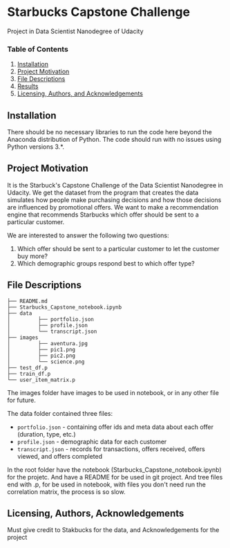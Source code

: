 # Starbucks Capstone Challenge
Project in Data Scientist Nanodegree of Udacity

### Table of Contents

1. [Installation](#installation)
2. [Project Motivation](#motivation)
3. [File Descriptions](#files)
4. [Results](#results)
5. [Licensing, Authors, and Acknowledgements](#licensing)

## Installation <a name="installation"></a>

There should be no necessary libraries to run the code here beyond the Anaconda 
distribution of Python.  The code should run with no issues using Python versions 3.*.

## Project Motivation<a name="motivation"></a>

It is the Starbuck's Capstone Challenge of the Data Scientist Nanodegree in Udacity. 
We get the dataset from the program that creates the data simulates how people make purchasing decisions and how those decisions are influenced by promotional offers. We want to make a recommendation engine that recommends Starbucks which offer should be sent to a particular customer.

We are interested to answer the following two questions:
1. Which offer should be sent to a particular customer to let the customer buy more?
2. Which demographic groups respond best to which offer type?


## File Descriptions <a name="files"></a>

```
├── README.md
├── Starbucks_Capstone_notebook.ipynb
├── data
│         ├── portfolio.json
│         ├── profile.json
│         └── transcript.json
├── images
│         ├── aventura.jpg
│         ├── pic1.png
│         ├── pic2.png
│         └── science.png
├── test_df.p
├── train_df.p
└── user_item_matrix.p
```
The images folder have images to be used in notebook, or in any other file for future.

The data folder contained three files:
- `portfolio.json` - containing offer ids and meta data about each offer (duration, type, etc.)
- `profile.json` - demographic data for each customer
- `transcript.json` - records for transactions, offers received, offers viewed, and offers completed

In the root folder have the notebook (Starbucks_Capstone_notebook.ipynb) for the projetc. And have
a README for be used in git project. And tree files end with .p, for be used in notebook, 
with files you don't need run the correlation matrix, the process is so slow. 


## Licensing, Authors, Acknowledgements<a name="licensing"></a>

Must give credit to Stakbucks for the data, and Acknowledgements for the project
